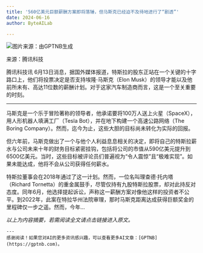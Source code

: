 ```yaml
---
title: '560亿美元巨额薪酬方案即将落锤，但马斯克已经迫不及待地进行了“剧透”'
date: 2024-06-16
author: ByteAILab

---
```


![图片来源：由GPTNB生成](http://www.jesonc.com/upload/3B33CB85B496C0CB6FBA4C2BD79320AD/1718325839673/FuGTRvzZH8HHLNULOXlz3vjrlR6Y.png)

来源：腾讯科技

腾讯科技讯 6月13日消息，据国外媒体报道，特斯拉的股东正站在一个关键的十字路口上，他们将投票决定是否支持埃隆·马斯克（Elon Musk）的领导才能以及他前所未有、高达11位数的薪酬计划。对于这家汽车制造商而言，这是一个至关重要的时刻。

---


马斯克是一个乐于冒险著称的领导者，他承诺要将100万人送上火星（SpaceX），用人形机器人填满工厂（Tesla Bot），并在地下构建一个高速公路网络（The Boring Company）。然而，迄今为止，这些大胆的目标尚未转化为实际的回报。

但六年前，马斯克做出了一个与他个人利益息息相关的决定，即将自己的特斯拉薪水与公司未来十年的财务目标紧密挂钩，包括将公司的市值从590亿美元提升到6500亿美元。当时，这些目标被评论员们普遍视为“令人震惊”且“极难实现”。如果未能达成，他将不会从公司获得任何薪水。

特斯拉董事会在2018年通过了这一计划。然而，一位名叫理查德·托内塔（Richard Tornetta）的重金属鼓手，尽管仅持有九股特斯拉股票，却对此持反对态度。同年6月，他选择提起诉讼，声称这一薪酬方案对像他这样的投资者不公平。到2022年，此案在特拉华州法院审理，那时马斯克距离达成获得巨额奖金的里程碑仅一步之遥。然而，今年...

*以上为内容摘要，若需阅读全文请点击链接进入原文。*
```
---
感谢阅读！如果您对AI的更多资讯感兴趣，可以查看更多AI文章：[GPTNB](https://gptnb.com)。